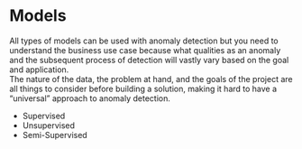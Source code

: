 # Models

All types of models can be used with anomaly detection but you need to understand the business use case because what qualities as an anomaly and the subsequent process of detection will vastly vary based on the goal and application. <br>
The nature of the data, the problem at hand, and the goals of the project are all things to consider before building a solution, making it hard to have a “universal” approach to anomaly detection. 

* Supervised
* Unsupervised
* Semi-Supervised
